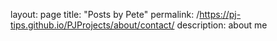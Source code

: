 layout: page
title: "Posts by Pete"
permalink: /https://pj-tips.github.io/PJProjects/about/contact/
description: about me
